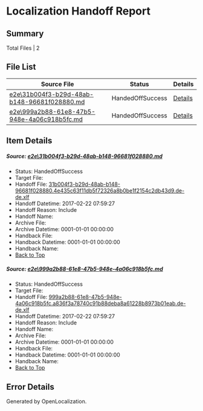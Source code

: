 # <a name='report-top'></a> Localization Handoff Report

## Summary
 Total Files | 2

## File List
 Source File | Status | Details 
 ----------- | ------ | ------- 
 [e2e\31b004f3-b29d-48ab-b148-96681f028880.md](https://github.com/OpenLocalizationTestOrg/ol-test4/blob/5160d3fd1a5002599e919c5257304e7d74fb84d2/e2e/31b004f3-b29d-48ab-b148-96681f028880.md) | HandedOffSuccess | [Details](#5749deb0c1826a22b8b74649d07fbd75cdad6dce1)
 [e2e\999a2b88-61e8-47b5-948e-4a06c918b5fc.md](https://github.com/OpenLocalizationTestOrg/ol-test4/blob/5160d3fd1a5002599e919c5257304e7d74fb84d2/e2e/999a2b88-61e8-47b5-948e-4a06c918b5fc.md) | HandedOffSuccess | [Details](#49865e9a8bfac0b39e5282927a2e430d341ac12b2)

## Item Details
##### <a name='5749deb0c1826a22b8b74649d07fbd75cdad6dce1'></a> Source: [e2e\31b004f3-b29d-48ab-b148-96681f028880.md](https://github.com/OpenLocalizationTestOrg/ol-test4/blob/5160d3fd1a5002599e919c5257304e7d74fb84d2/e2e/31b004f3-b29d-48ab-b148-96681f028880.md)
* Status: HandedOffSuccess
* Target File: 
* Handoff File: [31b004f3-b29d-48ab-b148-96681f028880.4e435c63f11db5f72326a8b0be1f2154c2db43d9.de-de.xlf](https://github.com/OpenLocalizationTestOrg/ol-test4-handoff/blob/12aead7078c9b2fdb552d1f1712a4725d825ed5e/ol-handoff/OpenLocalizationTestOrg/ol-test4-dede/xinjiang/ht/31b004f3-b29d-48ab-b148-96681f028880.4e435c63f11db5f72326a8b0be1f2154c2db43d9.de-de.xlf)
* Handoff Datetime: 2017-02-22 07:59:27
* Handoff Reason: Include
* Handoff Name: 
* Archive File: 
* Archive Datetime: 0001-01-01 00:00:00
* Handback File: 
* Handback Datetime: 0001-01-01 00:00:00
* Handback Name: 
* [Back to Top](#report-top)

##### <a name='49865e9a8bfac0b39e5282927a2e430d341ac12b2'></a> Source: [e2e\999a2b88-61e8-47b5-948e-4a06c918b5fc.md](https://github.com/OpenLocalizationTestOrg/ol-test4/blob/5160d3fd1a5002599e919c5257304e7d74fb84d2/e2e/999a2b88-61e8-47b5-948e-4a06c918b5fc.md)
* Status: HandedOffSuccess
* Target File: 
* Handoff File: [999a2b88-61e8-47b5-948e-4a06c918b5fc.a836f3a78740c91b88deba8a61228b8973b01eab.de-de.xlf](https://github.com/OpenLocalizationTestOrg/ol-test4-handoff/blob/12aead7078c9b2fdb552d1f1712a4725d825ed5e/ol-handoff/OpenLocalizationTestOrg/ol-test4-dede/xinjiang/ht/999a2b88-61e8-47b5-948e-4a06c918b5fc.a836f3a78740c91b88deba8a61228b8973b01eab.de-de.xlf)
* Handoff Datetime: 2017-02-22 07:59:27
* Handoff Reason: Include
* Handoff Name: 
* Archive File: 
* Archive Datetime: 0001-01-01 00:00:00
* Handback File: 
* Handback Datetime: 0001-01-01 00:00:00
* Handback Name: 
* [Back to Top](#report-top)


## Error Details

Generated by OpenLocalization.
